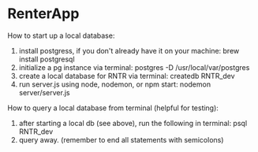 # RenterApp








How to start up a local database:

1) install postgress, if you don't already have it on your machine:
	brew install postgresql
2) initialize a pg instance via terminal:
	postgres -D /usr/local/var/postgres
3) create a local database for RNTR via terminal:
	createdb RNTR_dev
4) run server.js using node, nodemon, or npm start:
	nodemon server/server.js

How to query a local database from terminal (helpful for testing):

1) after starting a local db (see above), run the following in terminal:
	psql RNTR_dev
2) query away. (remember to end all statements with semicolons)
